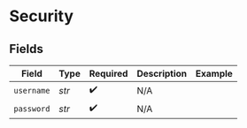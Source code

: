 # Security


## Fields

| Field              | Type               | Required           | Description        | Example            |
| ------------------ | ------------------ | ------------------ | ------------------ | ------------------ |
| `username`         | *str*              | :heavy_check_mark: | N/A                |                    |
| `password`         | *str*              | :heavy_check_mark: | N/A                |                    |
